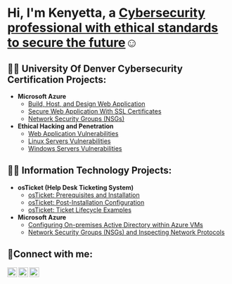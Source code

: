 <h1>Hi, I'm Kenyetta, a <a href="https://www.linkedin.com/in/kenyetta-lee-loy-404b377a/">Cybersecurity professional with ethical standards to secure the future</a>☺</h1>

<h2>👨‍💻 University Of Denver Cybersecurity Certification Projects:</h2>

- <b>Microsoft Azure</b>
  - [Build, Host, and Design Web Application](https://github.com/kleeloy/Azure-Cloud-Web-Application-)
  - [Secure Web Application With SSL Certificates](https://github.com/kleeloy/Azure-SSL-Certificates)
  - [Network Security Groups (NSGs)](https://github.com/kleeloy/Azure-NSG-)
- <b>Ethical Hacking and Penetration</b>
  - [Web Application Vulnerabilities](https://github.com/kleeloy/Pen-Testing-Web-Application-Vulnerabilities)
  - [Linux Servers Vulnerabilities](https://github.com/kleeloy/Pen-Testing-Linux-Server-Vulnerabilities-)
  - [Windows Servers Vulnerabilities](https://github.com/kleeloy/Pen-Testing-Windows-Server-Vulnerabilities)


<h2>👨‍💻 Information Technology Projects:</h2>

- <b>osTicket (Help Desk Ticketing System)</b>
  - [osTicket: Prerequisites and Installation](https://github.com/kleeloy/osticket-prereqs)
  - [osTicket: Post-Installation Configuration](https://github.com/kleeloy/post-install-config)
  - [osTicket: Ticket Lifecycle Examples](https://github.com/joshmadakorcc/ticket-lifecycle)
- <b>Microsoft Azure</b>
  - [Configuring On-premises Active Directory within Azure VMs](https://github.com/joshmadakorcc/configure-ad)
  - [Network Security Groups (NSGs) and Inspecting Network Protocols](https://github.com/kleeloy/Azure-Networks-Protocols)

<h2>🤳Connect with me:</h2>

[<img align="left" alt="Josh | Twitter" width="22px" src="https://cdn.jsdelivr.net/npm/simple-icons@v3/icons/twitter.svg" />][twitter]
[<img align="left" alt="Josh | LinkedIn" width="22px" src="https://cdn.jsdelivr.net/npm/simple-icons@v3/icons/linkedin.svg" />][linkedin]
[<img align="left" alt="Josh | Instagram" width="22px" src="https://cdn.jsdelivr.net/npm/simple-icons@v3/icons/instagram.svg" />][instagram]

[twitter]: https://twitter.com/Josh
[instagram]: https://www.instagram.com/Josh
[linkedin]: https://www.linkedin.com/in/kenyetta-lee-loy-404b377a/

